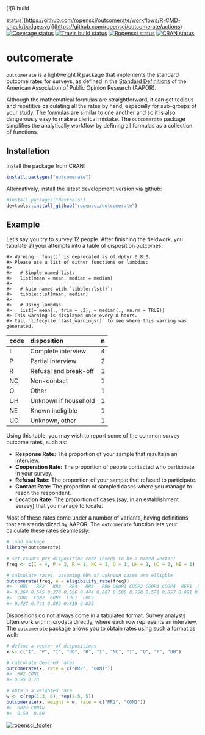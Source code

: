 
<!-- badges: start --> [![R build
status](https://github.com/ropensci/outcomerate/workflows/R-CMD-check/badge.svg)](https://github.com/ropensci/outcomerate/actions)
[![Coverage
status](https://codecov.io/gh/ropensci/outcomerate/branch/master/graph/badge.svg)](https://codecov.io/github/ropensci/outcomerate?branch=master)
[![Travis build
status](https://travis-ci.org/ropensci/outcomerate.svg?branch=master)](https://travis-ci.org/ropensci/outcomerate)
[![Ropensci
status](https://badges.ropensci.org/213_status.svg)](https://github.com/ropensci/onboarding/issues/213)
[![CRAN
status](https://www.r-pkg.org/badges/version/outcomerate)](https://CRAN.R-project.org/package=outcomerate)
<!-- badges: end -->

# outcomerate

`outcomerate` is a lightweight R package that implements the standard
outcome rates for surveys, as defined in the [Standard
Definitions](https://www.aapor.org/Standards-Ethics/Standard-Definitions-\(1\).aspx)
of the American Association of Public Opinion Research (AAPOR).

Although the mathematical formulas are straightforward, it can get
tedious and repetitive calculating all the rates by hand, especially for
sub-groups of your study. The formulas are similar to one another and so
it is also dangerously easy to make a clerical mistake. The
`outcomerate` package simplifies the analytically workflow by defining
all formulas as a collection of functions.

## Installation

Install the package from CRAN:

``` r
install.packages("outcomerate")
```

Alternatively, install the latest development version via github:

``` r
#install.packages("devtools")
devtools::install_github("ropensci/outcomerate")
```

## Example

Let’s say you try to survey 12 people. After finishing the fieldwork,
you tabulate all your attempts into a table of disposition outcomes:

    #> Warning: `funs()` is deprecated as of dplyr 0.8.0.
    #> Please use a list of either functions or lambdas: 
    #> 
    #>   # Simple named list: 
    #>   list(mean = mean, median = median)
    #> 
    #>   # Auto named with `tibble::lst()`: 
    #>   tibble::lst(mean, median)
    #> 
    #>   # Using lambdas
    #>   list(~ mean(., trim = .2), ~ median(., na.rm = TRUE))
    #> This warning is displayed once every 8 hours.
    #> Call `lifecycle::last_warnings()` to see where this warning was generated.

| code | disposition           | n |
| :--- | :-------------------- | -: |
| I    | Complete interview    | 4 |
| P    | Partial interview     | 2 |
| R    | Refusal and break-off | 1 |
| NC   | Non-contact           | 1 |
| O    | Other                 | 1 |
| UH   | Unknown if household  | 1 |
| NE   | Known ineligible      | 1 |
| UO   | Unknown, other        | 1 |

Using this table, you may wish to report some of the common survey
outcome rates, such as:

  - **Response Rate:** The proportion of your sample that results in an
    interview.
  - **Cooperation Rate:** The proportion of people contacted who
    participate in your survey.
  - **Refusal Rate:** The proportion of your sample that refused to
    participate.
  - **Contact Rate:** The proportion of sampled cases where you manage
    to reach the respondent.
  - **Location Rate:** The proportion of cases (say, in an establishment
    survey) that you manage to locate.

Most of these rates come under a number of variants, having definitions
that are standardized by AAPOR. The `outcomerate` function lets your
calculate these rates seamlessly:

``` r
# load package
library(outcomerate)

# set counts per disposition code (needs to be a named vector)
freq <- c(I = 4, P = 2, R = 1, NC = 1, O = 1, UH = 1, UO = 1, NE = 1)

# calculate rates, assuming 90% of unknown cases are elligble
outcomerate(freq, e = eligibility_rate(freq))
#>   RR1   RR2   RR3   RR4   RR5   RR6 COOP1 COOP2 COOP3 COOP4  REF1  REF2  REF3 
#> 0.364 0.545 0.370 0.556 0.444 0.667 0.500 0.750 0.571 0.857 0.091 0.093 0.111 
#>  CON1  CON2  CON3  LOC1  LOC2 
#> 0.727 0.741 0.889 0.818 0.833
```

Dispositions do not always come in a tabulated format. Survey analysts
often work with microdata directly, where each row represents an
interview. The `outcomerate` package allows you to obtain rates using
such a format as well:

``` r
# define a vector of dispositions
x <- c("I", "P", "I", "UO", "R", "I", "NC", "I", "O", "P", "UH")

# calculate desired rates
outcomerate(x, rate = c("RR2", "CON1"))
#>  RR2 CON1 
#> 0.55 0.73

# obtain a weighted rate
w <- c(rep(1.3, 6), rep(2.5, 5))
outcomerate(x, weight = w, rate = c("RR2", "CON1"))
#>  RR2w CON1w 
#>  0.50  0.69
```

[![ropensci\_footer](https://ropensci.org/public_images/ropensci_footer.png)](https://ropensci.org)
